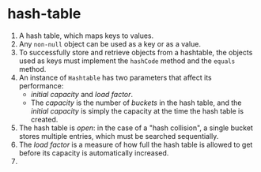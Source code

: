 # hash-table
1. A hash table, which maps keys to values.
2. Any <code>non-null</code> object can be used as a key or as a value.
3. To successfully store and retrieve objects from a hashtable, 
the objects used as keys must implement the <code>hashCode</code> method 
and the <code>equals</code> method.
4. An instance of <code>Hashtable</code> has two parameters that affect its performance: 
    * <i>initial capacity</i> and <i>load factor</i>.
    * The <i>capacity</i> is the number of 
<i>buckets</i> in the hash table, and the <i>initial capacity</i> is simply the capacity 
at the time the hash table is created.
5. The hash table is <i>open</i>: in the case of a "hash collision", a single bucket stores 
multiple entries, which must be searched sequentially.
6. The <i>load factor</i> is a measure of how full the hash table is allowed to get before its capacity is automatically increased.
7. 